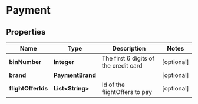 

# Payment


## Properties

| Name | Type | Description | Notes |
|------------ | ------------- | ------------- | -------------|
|**binNumber** | **Integer** | The first 6 digits of the credit card |  [optional] |
|**brand** | **PaymentBrand** |  |  [optional] |
|**flightOfferIds** | **List&lt;String&gt;** | Id of the flightOffers to pay |  [optional] |



